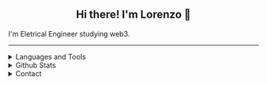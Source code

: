 <h2 align="center">Hi there! I'm Lorenzo 👋 </h1>

I'm Eletrical Engineer studying web3.

---
<details>
    <summary> Languages and Tools </summary>
    <br>
        <p align="center">
            <a href="https://www.python.org/">
                <img src="https://cdn.jsdelivr.net/gh/devicons/devicon/icons/python/python-original.svg" alt="Python" height="40" width="40" />
            </a>
            <a href="https://www.gnu.org/software/gnu-c-manual/">
                <img src="https://cdn.jsdelivr.net/gh/devicons/devicon/icons/c/c-original.svg" alt="C" height="40" width="40" />
            </a>
            <a href="https://isocpp.org/">
                <img src="https://cdn.jsdelivr.net/gh/devicons/devicon/icons/cplusplus/cplusplus-original.svg" alt="Cpp" height="40" width="40" />
            </a>
            <a href="https://www.mathworks.com/products/matlab.html">
                <img src="https://cdn.jsdelivr.net/gh/devicons/devicon/icons/matlab/matlab-original.svg" alt="Matlab" height="40" width="40" />
            </a>
            <a href="https://github.com/">
                <img src="https://cdn.jsdelivr.net/gh/devicons/devicon/icons/github/github-original.svg" alt="Github" height="40" width="40" />
            </a>
            <a href="https://www.docker.com/">
                <img src="https://cdn.jsdelivr.net/gh/devicons/devicon/icons/docker/docker-original.svg" alt="Docker" height="40" width="40" />
            </a>
            <a href="https://www.gnu.org/software/bash/">
                <img src="https://cdn.jsdelivr.net/gh/devicons/devicon/icons/bash/bash-original.svg" alt="Bash" height="40" width="40" />
            </a>
            <a href="https://www.raspberrypi.com/">
                <img src="https://cdn.jsdelivr.net/gh/devicons/devicon/icons/raspberrypi/raspberrypi-original.svg" alt="Raspberry" height="40" width="40" />
            </a>
            <a href="https://www.arduino.cc/">
                <img src="https://cdn.jsdelivr.net/gh/devicons/devicon/icons/arduino/arduino-original.svg" alt="Arduino" height="40" width="40" />
            </a>
            <a href="https://opencv.org/">
                <img src="https://cdn.jsdelivr.net/gh/devicons/devicon/icons/opencv/opencv-original.svg" alt="OpenCV" height="40" width="40" />
            </a>
            <a href="https://jupyter.org/">
                <img src="https://cdn.jsdelivr.net/gh/devicons/devicon/icons/jupyter/jupyter-original.svg" alt="Jupyter Notebooks" height="40" width="40" />
            </a>
            <a href="https://numpy.org/">
                <img src="https://cdn.jsdelivr.net/gh/devicons/devicon/icons/numpy/numpy-original.svg" alt="Numpy" height="40" width="40" />
            </a>
            <a href="https://docs.pytest.org/en/7.1.x/">
                <img src="https://cdn.jsdelivr.net/gh/devicons/devicon/icons/pytest/pytest-original.svg" alt="Pytest" height="40" width="40" />
            </a>
            <a href="https://code.visualstudio.com/">
                <img src="https://cdn.jsdelivr.net/gh/devicons/devicon/icons/vscode/vscode-original.svg" alt="VSCode" height="40" width="40" />
            </a>
            <a href="https://www.linux.org/">
                <img src="https://cdn.jsdelivr.net/gh/devicons/devicon/icons/linux/linux-original.svg" alt="Linux" height="40" width="40" />
            </a>
            <a href="https://ubuntu.com/">
                <img src="https://cdn.jsdelivr.net/gh/devicons/devicon/icons/ubuntu/ubuntu-plain.svg" alt="Ubuntu" height="40" width="40" />
            </a>
            <a href="https://www.latex-project.org/">
                <img src="https://cdn.jsdelivr.net/gh/devicons/devicon/icons/latex/latex-original.svg" alt="LaTex" height="40" width="40" />
            </a>
            <a href="https://web3.foundation/">
                <img src="https://encrypted-tbn0.gstatic.com/images?q=tbn:ANd9GcTpjeIhR-t95cX-RgaUcPWZLpI9jWUbMVxbjA&s" alt="LaTex" height="40" width="40" />
            </a>
        </p>
    <br>
</details>

<details>
    <summary> Github Stats </summary>
    <br>
        <p align="center">
            <a href="https://github.com/lorenzoppx">
                <img alt="lorenzoppx's Github Stats" src="https://github-readme-stats.vercel.app/api?username=lorenzoppx&theme=github_dark&show_icons=true&line_height=27&count_private=true" height="180em" />
            </a>
            <a href="https://github.com/lorenzoppx">
                <img alt="lorenzoppx's Github Top Languages" src="https://github-readme-stats.vercel.app/api/top-langs/?username=lorenzoppx&layout=compact&theme=github_dark&show_icons=true&line_height=27" height="180em"  />
            </a>
        </p>
    <br>
</details>

<details>
    <summary> Contact </summary>
    <br>
        <p align="center">
            <a href="mailto:lorenzopx@gmail.com">
                <img src="https://img.shields.io/badge/Gmail-D14836?style=for-the-badge&logo=gmail&logoColor=white" alt="Mail"/>
            </a>
            <a href="https://dev.to/lorenzoppx">
                <img src="https://img.shields.io/badge/dev.to-0A0A0A?style=for-the-badge&logo=devdotto&logoColor=white" alt="Dev"/>
            </a>
            <a href="https://www.linkedin.com/in/lorenzo-piccoli-96b16a232/">
                <img src="https://img.shields.io/badge/LinkedIn-0077B5?style=for-the-badge&logo=linkedin&logoColor=white" alt="linkedin"/>
            </a>
            <a href="https://wakatime.com/@lorenzoppx">
                <img src="https://img.shields.io/badge/WakaTime-000000?style=for-the-badge&logo=WakaTime&logoColor=white" alt="wakatime"/>
            </a>
            <a href="https://leetcode.com/lorenzoppx/">
                <img src="https://img.shields.io/badge/-LeetCode-FFA116?style=for-the-badge&logo=LeetCode&logoColor=black" alt="wakatime"/>
            </a>
        </p>
    <br>
</details>
